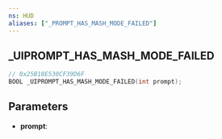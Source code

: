```yaml
---
ns: HUD
aliases: ["_PROMPT_HAS_MASH_MODE_FAILED"]
---
```

## _UIPROMPT_HAS_MASH_MODE_FAILED

```c
// 0x25B18E530CF39D6F
BOOL _UIPROMPT_HAS_MASH_MODE_FAILED(int prompt);
```

## Parameters
* **prompt**:
